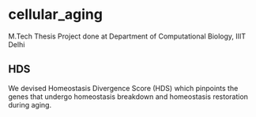 # cellular_aging
M.Tech Thesis Project done at Department of Computational Biology, IIIT Delhi

## HDS  
We devised Homeostasis Divergence Score (HDS) which pinpoints the genes that undergo homeostasis breakdown and homeostasis restoration during aging. 
